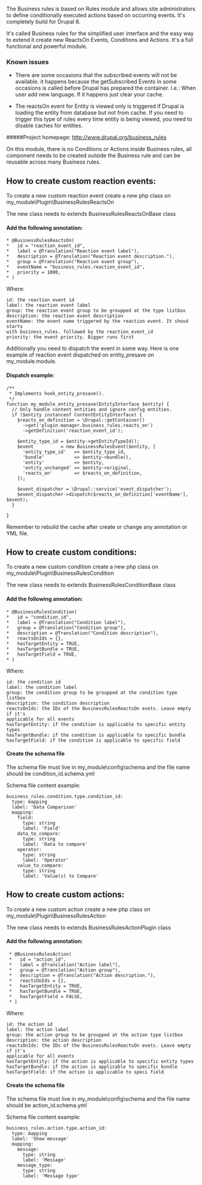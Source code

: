 The Business rules is based on Rules module and allows site administrators to
define conditionally executed actions based on occurring events.
It's completely build for Drupal 8.

It's called Business rules for the simplified user interface and the easy way to
extend it create new ReactsOn Events, Conditions and Actions. It's a full 
functional and powerful module.

### Known issues
* There are some occasions that the subscribed events will not be available. it
happens because the getSubscribed Events in some occasions is called before 
Drupal has prepared the container. I.e.: When user add new language. If it 
happens just clear your cache.

* The reactsOn event for Entity is viewed only is triggered if Drupal is loading
 the entity from database but not from cache. If you need to trigger this type 
 of rules every time entity is being viewed, you need to disable caches for 
 entities.

#####Project homepage: http://www.drupal.org/business_rules

On this module, there is no Conditions or Actions inside Business rules, all 
component needs to be created outside the Business rule and can be reusable 
across many Business rules.

## How to create custom reaction events:
To create a new custom reaction event create a new php class on 
my_module\Plugin\BusinessRulesReactsOn
 
 The new class needs to extends BusinessRulesReactsOnBase class
 
#### Add the following annotation:
    * @BusinessRulesReactsOn(
    *   id = "reaction_event_id",
    *   label = @Translation("Reaction event label"),
    *   description = @Translation("Reaction event description."),
    *   group = @Translation("Reaction event group"),
    *   eventName = "business_rules.reaction_event_id",
    *   priority = 1000,
    * )

  Where:
    
    id: the reaction event id
    label: the reaction event label
    group: the reaction event group to be groupped at the type listbox
    description: the reaction event description
    eventName: the event name triggered by the reaction event. It shoud starts 
    with business_rules. followed by the reaction_event_id
    priority: the event priority. Bigger runs first
    
  Additionally you need to dispatch the event in some way. Here is one example
  of reaction event dispatched on entity_presave on my_module.module.
  
#### Dispatch example:
  
    /**
     * Implements hook_entity_presave().
     */
    function my_module_entity_presave(EntityInterface $entity) {
      // Only handle content entities and ignore config entities.
      if ($entity instanceof ContentEntityInterface) {
        $reacts_on_definition = \Drupal::getContainer()
          ->get('plugin.manager.business_rules.reacts_on')
          ->getDefinition('reaction_event_id');
    
        $entity_type_id = $entity->getEntityTypeId();
        $event          = new BusinessRulesEvent($entity, [
          'entity_type_id'   => $entity_type_id,
          'bundle'           => $entity->bundle(),
          'entity'           => $entity,
          'entity_unchanged' => $entity->original,
          'reacts_on'        => $reacts_on_definition,
        ]);
        
        $event_dispatcher = \Drupal::service('event_dispatcher');
        $event_dispatcher->dispatch($reacts_on_definition['eventName'], $event);
      }
    
    }

Remember to rebuild the cache after create or change any annotation or YML file.

## How to create custom conditions:
To create a new custom condition create a new php class on 
my_module\Plugin\BusinessRulesCondition
 
 The new class needs to extends BusinessRulesConditionBase class
 
#### Add the following annotation:
    * @BusinessRulesCondition(
    *   id = "condition_id",
    *   label = @Translation("Condition label"),
    *   group = @Translation("Condition group"),
    *   description = @Translation("Condition description"),
    *   reactsOnIds = {},
    *   hasTargetEntity = TRUE,
    *   hasTargetBundle = TRUE,
    *   hasTargetField = TRUE,
    * )

  Where:
    
    id: the condition id
    label: the condition label
    group: the condition group to be groupped at the condition type listbox
    description: the condition description
    reactsOnIds: the IDs of the BusinessRulesReactsOn evets. Leave empty if it's
    applicable for all events
    hasTargetEntity: if the condition is applicable to specific entity types
    hasTargetBundle: if the condition is applicable to specific bundle
    hasTargetField: if the condition is applicable to specific field

#### Create the schema file
  The schema file must live in my_module\config\schema and the file name should
  be condition_id.schema.yml
  
  Schema file content example:
  
    business_rules.condition.type.condition_id:
      type: mapping
      label: 'Data Comparison'
      mapping:
        field:
          type: string
          label: 'Field'
        data_to_compare:
          type: string
          label: 'Data to compare'
        operator:
          type: string
          label: 'Operator'
        value_to_compare:
          type: string
          label: 'Value(s) to Compare'


## How to create custom actions:
To create a new custom action create a new php class on 
my_module\Plugin\BusinessRulesAction
 
 The new class needs to extends BusinessRulesActionPlugin class
 
#### Add the following annotation:
     * @BusinessRulesAction(
     *   id = "action_id",
     *   label = @Translation("Action label"),
     *   group = @Translation("Action group"),
     *   description = @Translation("Action description."),
     *   reactsOnIds = {},
     *   hasTargetEntity = TRUE,
     *   hasTargetBundle = TRUE,
     *   hasTargetField = FALSE,
     * )

  Where:
    
    id: the action id
    label: the action label
    group: the action group to be groupped at the action type listbox
    description: the action description
    reactsOnIds: the IDs of the BusinessRulesReactsOn evets. Leave empty if it's
    applicable for all events
    hasTargetEntity: if the action is applicable to specific entity types
    hasTargetBundle: if the action is applicable to specific bundle
    hasTargetField: if the action is applicable to speci field

#### Create the schema file
  The schema file must live in my_module\config\schema and the file name should
  be action_id.schema.yml
  
  Schema file content example:
  
    business_rules.action.type.action_id:
      type: mapping
      label: 'Show message'
      mapping:
        message:
          type: string
          label: 'Message'
        message_type:
          type: string
          label: 'Message type'
